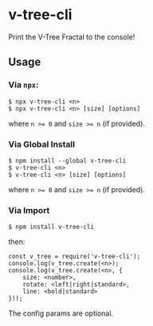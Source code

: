 # v-tree-cli
Print the V-Tree Fractal to the console!

## Usage
### Via `npx`:
```
$ npx v-tree-cli <n>
$ npx v-tree-cli <n> [size] [options]
```
where `n >= 0` and `size >= n` (if provided).

### Via Global Install
```
$ npm install --global v-tree-cli
$ v-tree-cli <n>
$ v-tree-cli <n> [size] [options]
```
where `n >= 0` and `size >= n` (if provided).

### Via Import
```
$ npm install v-tree-cli
```
then:
```
const v_tree = require('v-tree-cli');
console.log(v_tree.create(<n>);
console.log(v_tree.create(<n>, { 
    size: <number>, 
    rotate: <left|right|standard>,
    line: <bold|standard> 
}));
```
The config params are optional. 